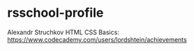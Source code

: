 # rsschool-profile
Alexandr Struchkov
HTML CSS Basics: https://www.codecademy.com/users/lordshtein/achievements